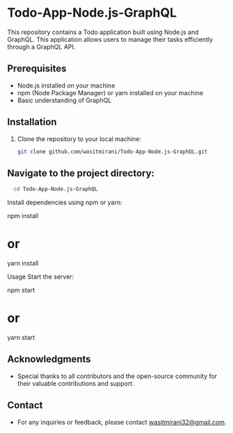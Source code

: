 # Todo-App-Node.js-GraphQL

This repository contains a Todo application built using Node.js and GraphQL. This application allows users to manage their tasks efficiently through a GraphQL API.

## Prerequisites
- Node.js installed on your machine
- npm (Node Package Manager) or yarn installed on your machine
- Basic understanding of GraphQL

## Installation
1. Clone the repository to your local machine:
   ```bash
   git clone github.com/wasitmirani/Todo-App-Node.js-GraphQL.git

## Navigate to the project directory:

  ```bash
    cd Todo-App-Node.js-GraphQL
```


Install dependencies using npm or yarn:

npm install
# or
yarn install

Usage
Start the server:

npm start
# or
yarn start


## Acknowledgments
- Special thanks to all contributors and the open-source community for their valuable contributions and support.

## Contact
- For any inquiries or feedback, please contact wasitmirani32@gmail.com.
